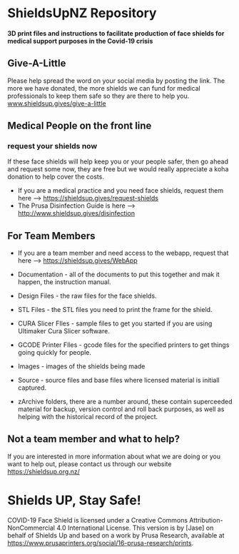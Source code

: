 # ShieldsUpNZ Repository 
#### 3D print files and instructions to facilitate production of face shields for medical support purposes in the Covid-19 crisis

## Give-A-Little
Please help spread the word on your social media by posting the link. The more we have donated, the more shields we can fund for medical professionals to keep them safe so they are there to help you.
www.shieldsup.gives/give-a-little

## Medical People on the front line

### request your shields now

If these face shields will help keep you or your people safer, then go ahead and request some now, they are free but we would really appreciate a koha donation to help cover the costs.

* If you are a medical practice and you need face shields, request them here --> https://shieldsup.gives/request-shields
* The Prusa Disinfection Guide is here --> http://www.shieldsup.gives/disinfection

## For Team Members 

* If you are a team member and need access to the webapp, request that here --> https://shieldsup.gives/WebApp

* Documentation - all of the documents to put this together and mak it happen, the instruction manual.
* Design Files - the raw files for the face shields.
* STL Files - the STL files you need to print the frame for the shield.
* CURA Slicer FIles - sample files to get you started if you are using Ultimaker Cura Slicer software.
* GCODE Printer FIles - gcode files for the specified printers to get things going quickly for people.
* Images - images of the shields being made
* Source - source files and base files where licensed material is initiall captured. 

* zArchive folders, there are a number around, these contain superceeded material for backup, version control and roll back purposes, as well as helping with the historical record of the project.

## Not a team member and what to help?

If you are interested in more information about what we are doing or you want to help out, please contact us through our website https://shieldsup.org.nz/

# Shields UP, Stay Safe!

COVID-19 Face Shield is licensed under a Creative Commons Attribution-NonCommercial 4.0 International License. This version is by [Jase] on behalf of Shields Up and based on a work by Prusa Research, available at https://www.prusaprinters.org/social/16-prusa-research/prints.
